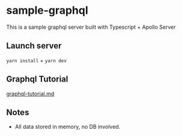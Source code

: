 # sample-graphql

This is a sample graphql server built with Typescript + Apollo Server

## Launch server

`yarn install` + `yarn dev`

## Graphql Tutorial

[graphql-tutorial.md](graphql-tutorial.md)

## Notes

-   All data stored in memory, no DB involved.
